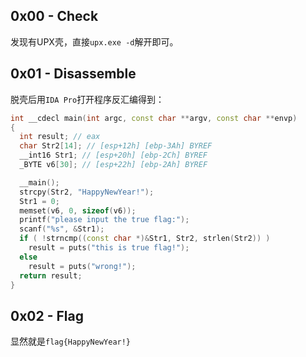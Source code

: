 ## 0x00 - Check
发现有UPX壳，直接`upx.exe -d`解开即可。

## 0x01 - Disassemble
脱壳后用`IDA Pro`打开程序反汇编得到：
```cpp
int __cdecl main(int argc, const char **argv, const char **envp)
{
  int result; // eax
  char Str2[14]; // [esp+12h] [ebp-3Ah] BYREF
  __int16 Str1; // [esp+20h] [ebp-2Ch] BYREF
  _BYTE v6[30]; // [esp+22h] [ebp-2Ah] BYREF

  __main();
  strcpy(Str2, "HappyNewYear!");
  Str1 = 0;
  memset(v6, 0, sizeof(v6));
  printf("please input the true flag:");
  scanf("%s", &Str1);
  if ( !strncmp((const char *)&Str1, Str2, strlen(Str2)) )
    result = puts("this is true flag!");
  else
    result = puts("wrong!");
  return result;
}
```

## 0x02 - Flag
显然就是`flag{HappyNewYear!}`